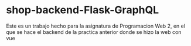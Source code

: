 # shop-backend-Flask-GraphQL
Este es un trabajo hecho para la asignatura de Programacion Web 2, en el que se hace el backend de la practica anterior donde se hizo la web con vue
